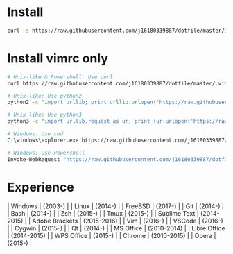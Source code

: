 Install
====
```bash
curl -s https://raw.githubusercontent.com/j16180339887/dotfile/master/install.sh | bash
```

Install vimrc only
====
```bash
# Unix-like & Powershell: Use curl
curl https://raw.githubusercontent.com/j16180339887/dotfile/master/.vimrc -o ~/.vimrc

# Unix-like: Use python2
python2 -c "import urllib; print urllib.urlopen('https://raw.githubusercontent.com/j16180339887/dotfile/master/.vimrc'.encode('UTF-8')).read()" > ~/.vimrc

# Unix-like: Use python3
python3 -c "import urllib.request as ur; print (ur.urlopen('https://raw.githubusercontent.com/j16180339887/dotfile/master/.vimrc').read().decode('utf-8'))" > ~/.vimrc

# Windows: Use cmd
C:\windows\explorer.exe https://raw.githubusercontent.com/j16180339887/dotfile/master/.vimrc

# Windows: Use Powershell
Invoke-WebRequest "https://raw.githubusercontent.com/j16180339887/dotfile/master/.vimrc" -OutFile "$ENV:UserProfile\\.vimrc"
```

Experience
=====
| Windows           |  (2003-)     |
| Linux             |  (2014-)     |
| FreeBSD           |  (2017-)     |
| Git               |  (2014-)     |
| Bash              |  (2014-)     |
| Zsh               |  (2015-)     |
| Tmux              |  (2015-)     |
| Sublime Text      |  (2014-2015) |
| Adobe Brackets    |  (2015-2016) |
| Vim               |  (2016-)     |
| VSCode            |  (2016-)     |
| Cygwin            |  (2015-)     |
| Qt                |  (2014-)     |
| MS Office         |  (2010-2014) |
| Libre Office      |  (2014-2015) |
| WPS Office        |  (2015-)     |
| Chrome            |  (2010-2015) |
| Opera             |  (2015-)     |
